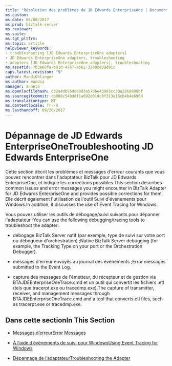 ```yaml
---
title: "Résolution des problèmes de JD Edwards EnterpriseOne | Documents Microsoft"
ms.custom: 
ms.date: 06/08/2017
ms.prod: biztalk-server
ms.reviewer: 
ms.suite: 
ms.tgt_pltfrm: 
ms.topic: article
helpviewer_keywords:
- troubleshooting [JD Edwards EnterpriseOne adapters]
- JD Edwards EnterpriseOne adapters, troubleshooting
- adapters [JD Edwards EnterpriseOne adapters], troubleshooting
ms.assetid: 7b3e68fa-b81d-4767-ab62-3200ce89d81c
caps.latest.revision: "9"
author: MandiOhlinger
ms.author: mandia
manager: anneta
ms.openlocfilehash: d32a4db56dc60d3a57d6e43985cc30a2868098bf
ms.sourcegitcommit: cb908c540d8f1a692d01dc8f313e16cb4b4e696d
ms.translationtype: MT
ms.contentlocale: fr-FR
ms.lasthandoff: 09/20/2017
---
```

# <a name="troubleshooting-jd-edwards-enterpriseone"></a><span data-ttu-id="2c0f0-102">Dépannage de JD Edwards EnterpriseOne</span><span class="sxs-lookup"><span data-stu-id="2c0f0-102">Troubleshooting JD Edwards EnterpriseOne</span></span>
<span data-ttu-id="2c0f0-103">Cette section décrit les problèmes et messages d'erreur courants que vous pouvez rencontrer dans l'adaptateur BizTalk pour JD Edwards EnterpriseOne, et indique les corrections possibles.</span><span class="sxs-lookup"><span data-stu-id="2c0f0-103">This section describes common issues and error messages you might encounter in BizTalk Adapter for JD Edwards EnterpriseOne and provides possible corrections for them.</span></span> <span data-ttu-id="2c0f0-104">Elle décrit également l'utilisation de l'outil Suivi d'événements pour Windows.</span><span class="sxs-lookup"><span data-stu-id="2c0f0-104">In addition, it discusses the use of Event Tracing for Windows.</span></span>  
  
 <span data-ttu-id="2c0f0-105">Vous pouvez utiliser les outils de débogage/suivi suivants pour dépanner l'adaptateur :</span><span class="sxs-lookup"><span data-stu-id="2c0f0-105">You can use the following debugging/tracing tools to troubleshoot the adapter:</span></span>  
  
-   <span data-ttu-id="2c0f0-106">débogage BizTalk Server natif (par exemple, type de suivi sur votre port ou débogueur d'orchestration) ;</span><span class="sxs-lookup"><span data-stu-id="2c0f0-106">Native BizTalk Server debugging (for example, the Tracking Type on your port or the Orchestration Debugger).</span></span>  
  
-   <span data-ttu-id="2c0f0-107">messages d'erreur envoyés au journal des événements ;</span><span class="sxs-lookup"><span data-stu-id="2c0f0-107">Error messages submitted to the Event Log.</span></span>  
  
-   <span data-ttu-id="2c0f0-108">capture des messages de l'émetteur, du récepteur et de gestion via BTAJDEEnterpriseOneTrace.cmd et un outil qui convertit les fichiers .etl (tels que tracerpt.exe ou tracedmp.exe).</span><span class="sxs-lookup"><span data-stu-id="2c0f0-108">The capture of transmitter, receiver, and management messages through BTAJDEEnterpriseOneTrace.cmd and a tool that converts.etl files, such as tracerpt.exe or tracedmp.exe.</span></span>  
  
## <a name="in-this-section"></a><span data-ttu-id="2c0f0-109">Dans cette section</span><span class="sxs-lookup"><span data-stu-id="2c0f0-109">In This Section</span></span>  
  
-   [<span data-ttu-id="2c0f0-110">Messages d’erreur</span><span class="sxs-lookup"><span data-stu-id="2c0f0-110">Error Messages</span></span>](../core/error-messages1.md)  
  
-   [<span data-ttu-id="2c0f0-111">À l’aide d’événements de suivi pour Windows</span><span class="sxs-lookup"><span data-stu-id="2c0f0-111">Using Event Tracing for Windows</span></span>](../core/using-event-tracing-for-windows4.md)  
  
-   [<span data-ttu-id="2c0f0-112">Dépannage de l’adaptateur</span><span class="sxs-lookup"><span data-stu-id="2c0f0-112">Troubleshooting the Adapter</span></span>](../core/troubleshooting-the-adapter1.md)
